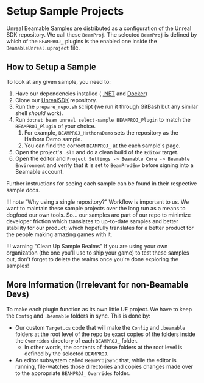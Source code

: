 # Setup Sample Projects
Unreal Beamable Samples are distributed as a configuration of the Unreal SDK repository. We call these `BeamProj`. The selected `BeamProj` is defined by which of the `BEAMPROJ_` plugins is the enabled one inside the `BeamableUnreal.uproject` file.

## How to Setup a Sample

To look at any given sample, you need to:

1. Have our dependencies installed ( [.NET](https://dotnet.microsoft.com/en-us/download/dotnet/8.0) and [Docker](https://www.docker.com/products/docker-desktop/))
2. Clone our [UnrealSDK](https://github.com/beamable/UnrealSDK) repository.
3. Run the `prepare_repo.sh` script (we run it through GitBash but any similar shell *should* work).
4. Run `dotnet beam unreal select-sample BEAMPROJ_Plugin` to match the `BEAMPROJ_Plugin` of your choice. 
      1. For example, `BEAMPROJ_HathoraDemo` sets the repository as the Hathora Demo sample.
      2. You can find the correct `BEAMPROJ_` at the each sample's page.
5. Open the project's `.sln` and do a clean build of the `Editor` target.
6. Open the editor and `Project Settings -> Beamable Core -> Beamable Environment` and verify that it is set to `BeamProdEnv` before signing into a Beamable account.

Further instructions for seeing each sample can be found in their respective sample docs.

!!! note "Why using a single repository?"
	Workflow is important to us. We want to maintain these sample projects over the long run as a means to dogfood our own tools. So... our samples are part of our repo to minimize developer friction which translates to up-to-date samples and better stability for our product; which hopefully translates for a better product for the people making amazing games with it.

!!! warning "Clean Up Sample Realms"
	If you are using your own organization (the one you'll use to ship your game) to test these samples out, don't forget to delete the realms once you're done exploring the samples!

## More Information (Irrelevant for non-Beamable Devs)
To make each plugin function as its own little UE project. We have to keep the `Config` and `.beamable` folders in sync. This is done by:

- Our custom `Target.cs` code that will make the `Config` and `.beamable` folders at the root level of the repo be exact copies of the folders inside the `Overrides` directory of each `BEAMPROJ_` folder.
	- In other words, the contents of those folders at the root level is defined by the selected `BEAMPROJ`.
- An editor subsystem called `BeamProjSync` that, while the editor is running, file-watches those directories and copies changes made over to the appropriate `BEAMPROJ_` `Overrides` folder.